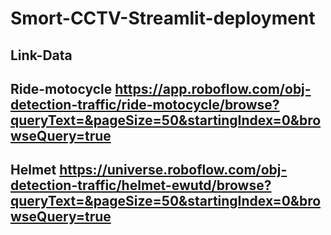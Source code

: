 # Smort-CCTV-Streamlit-deployment
Link-Data
  -
Ride-motocycle https://app.roboflow.com/obj-detection-traffic/ride-motocycle/browse?queryText=&pageSize=50&startingIndex=0&browseQuery=true
  -
Helmet https://universe.roboflow.com/obj-detection-traffic/helmet-ewutd/browse?queryText=&pageSize=50&startingIndex=0&browseQuery=true
  -

